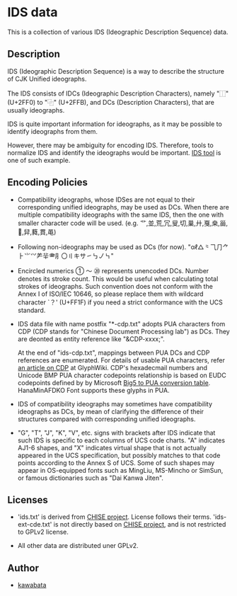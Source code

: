 IDS data
========

This is a collection of various IDS (Ideographic Description Sequence)
data.

## Description

IDS (Ideographic Description Sequence) is a way to describe the
structure of CJK Unified ideographs.

The IDS consists of IDCs (Ideographic Description Characters), namely
"⿰" (U+2FF0) to "⿻" (U+2FFB), and DCs (Description Characters), that
are usually ideographs.

IDS is quite important information for ideographs, as it may be
possible to identify ideographs from them.

However, there may be ambiguity for encoding IDS. Therefore, tools to
normalize IDS and identify the ideographs would be important.
[IDS tool](http://github.com/kawabata/ids) is one of such example.

## Encoding Policies

* Compatibility ideographs, whose IDSes are not equal to their
  corresponding unified ideographs, may be used as DCs. When there are
  multiple compatibility ideographs with the same IDS, then the one
  with smaller character code will be used. (e.g.
  ⻀,並,荒,冗,叟,切,巢,廾,戛,桒,甾,𤾡,舁,蕤,貫,黾)

* Following non-ideographs may be used as DCs (for now).
  "αℓ△⺀⺄⺆⺈⺊⺌⺍⺶⺸⺻⺼〇〢キサ㇀㇉㇢㇞"

* Encircled numerics ① ～ ⑳ represents unencoded DCs. Number denotes
  its stroke count. This would be useful when calculating total
  strokes of ideographs. Such convention does not conform with the
  Annex I of ISO/IEC 10646, so please replace them with wildcard
  character `？' (U+FF1F) if you need a strict conformance with the
  UCS standard.

* IDS data file with name postfix "*-cdp.txt" adopts PUA characters
  from CDP (CDP stands for "Chinese Document Processing lab") as DCs.
  They are deonted as entity reference like "&CDP-xxxx;".

  At the end of "ids-cdp.txt", mappings between PUA DCs and CDP
  references are enumerated. For details of usable PUA characters,
  refer
  [an article on CDP](http://glyphwiki.org/wiki/Group:CDP%E5%A4%96%E5%AD%97) at
  GlyphWiki. CDP's hexadecmail numbers and Unicode BMP PUA character
  codepoints relationship is based on EUDC codepoints defined by by
  Microsoft
  [Big5 to PUA conversion table](http://kanji-database.sourceforge.net/charcode/big5.html).
  HanaMinAFDKO Font supports these glyphs in PUA.

* IDS of compatibility ideographs may sometimes have compatibility
  ideographs as DCs, by mean of clarifying the difference of their
  structures compared with corresponding unified ideographs.

* "G", "T", "J", "K", "V", etc. signs with brackets after IDS indicate
  that such IDS is specific to each columns of UCS code charts. "A"
  indicates AJ1-6 shapes, and "X" indicates virtual shape that is not
  actually appeared in the UCS specification, but possibly matches to
  that code points according to the Annex S of UCS. Some of such
  shapes may appear in OS-equipped fonts such as MingLiu, MS-Mincho or
  SimSun, or famous dictionaries such as "Dai Kanwa Jiten".

## Licenses

* 'ids.txt' is derived from [CHISE project](http://www.chise.org/).
  License follows their terms. 'ids-ext-cde.txt' is not directly based
  on [CHISE project](http://www.chise.org/), and is not restricted to
  GPLv2 license.

* All other data are distributed uner GPLv2.

## Author

* [kawabata](https://github.com/kawabata)
